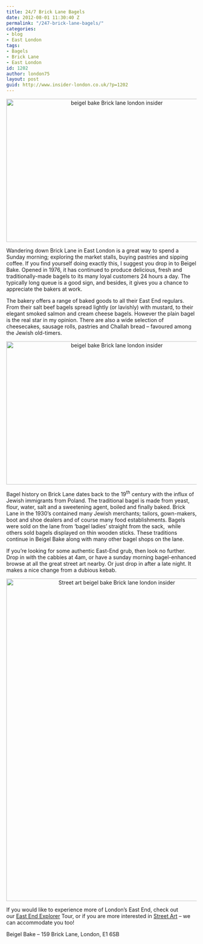 ```yaml
---
title: 24/7 Brick Lane Bagels
date: 2012-08-01 11:30:40 Z
permalink: "/247-brick-lane-bagels/"
categories:
- blog
- East London
tags:
- Bagels
- Brick Lane
- East London
id: 1202
author: london75
layout: post
guid: http://www.insider-london.co.uk/?p=1202
---
```


<p style="text-align: center">
  <a href="/wp-content/uploads/2012/08/beigel-bake.jpg"><img class="size-full wp-image-1212 aligncenter" src="/wp-content/uploads/2012/08/beigel-bake.jpg" alt="beigel bake Brick lane london insider" width="569" height="379" /></a>
</p>

Wandering down Brick Lane in East London is a great way to spend a Sunday morning; exploring the market stalls, buying pastries and sipping coffee. If you find yourself doing exactly this, I suggest you drop in to Beigel Bake. Opened in 1976, it has continued to produce delicious, fresh and traditionally-made bagels to its many loyal customers 24 hours a day. The typically long queue is a good sign, and besides, it gives you a chance to appreciate the bakers at work.

The bakery offers a range of baked goods to all their East End regulars. From their salt beef bagels spread lightly (or lavishly) with mustard, to their elegant smoked salmon and cream cheese bagels. However the plain bagel is the real star in my opinion. There are also a wide selection of cheesecakes, sausage rolls, pastries and Challah bread &#8211; favoured among the Jewish old-timers.

<p style="text-align: center">
  <a href="/wp-content/uploads/2012/08/bagel.jpg"><img class="size-full wp-image-1213 aligncenter" src="/wp-content/uploads/2012/08/bagel.jpg" alt="beigel bake Brick lane london insider" width="569" height="379" /></a>
</p>

Bagel history on Brick Lane dates back to the 19<sup>th</sup> century with the influx of Jewish immigrants from Poland. The traditional bagel is made from yeast, flour, water, salt and a sweetening agent, boiled and finally baked. Brick Lane in the 1930’s contained many Jewish merchants; tailors, gown-makers, boot and shoe dealers and of course many food establishments. Bagels were sold on the lane from ‘bagel ladies’ straight from the sack,  while others sold bagels displayed on thin wooden sticks. These traditions continue in Beigel Bake along with many other bagel shops on the lane.

If you&#8217;re looking for some authentic East-End grub, then look no further. Drop in with the cabbies at 4am, or have a sunday morning bagel-enhanced browse at all the great street art nearby. Or just drop in after a late night. It makes a nice change from a dubious kebab.

<p style="text-align: center">
  <a href="/wp-content/uploads/2012/08/bagel-post-1.jpg"><img class="aligncenter size-full wp-image-1214" src="/wp-content/uploads/2012/08/bagel-post-1.jpg" alt="Street art beigel bake Brick lane london insider" width="569" height="854" /></a>
</p>

If you would like to experience more of London&#8217;s East End, check out our [East End Explorer](http://insidertrends.squarespace.com/east-london-tour-east-end-tour/) Tour, or if you are more interested in [Street Art](http://insidertrends.squarespace.com/street_art_london_walks_banksy/) &#8211; we can accommodate you too!

Beigel Bake &#8211; 159 Brick Lane, London, E1 6SB
